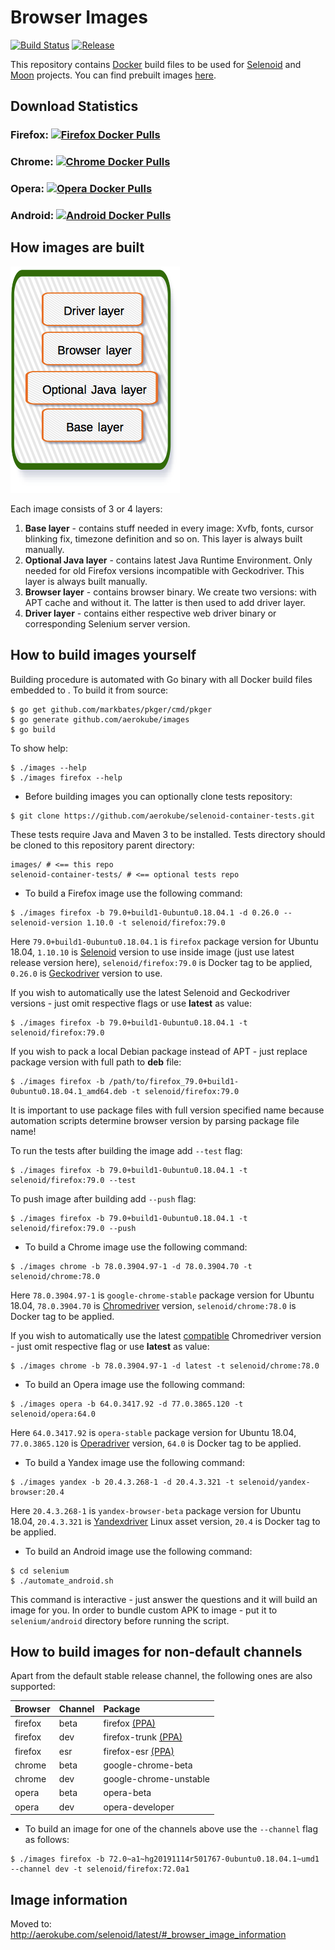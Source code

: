 # Browser Images
[![Build Status](https://github.com/aerokube/images/workflows/build/badge.svg)](https://github.com/aerokube/images/actions?query=workflow%3Abuild)
[![Release](https://img.shields.io/github/release/aerokube/images.svg)](https://github.com/aerokube/images/releases/latest)

This repository contains [Docker](http://docker.com/) build files to be used for [Selenoid](http://github.com/aerokube/selenoid) and [Moon](http://github.com/aerokube/moon) projects. You can find prebuilt images [here](https://hub.docker.com/u/selenoid/).

## Download Statistics

### Firefox: [![Firefox Docker Pulls](https://img.shields.io/docker/pulls/selenoid/firefox.svg)](https://hub.docker.com/r/selenoid/firefox)

### Chrome: [![Chrome Docker Pulls](https://img.shields.io/docker/pulls/selenoid/chrome.svg)](https://hub.docker.com/r/selenoid/chrome)

### Opera: [![Opera Docker Pulls](https://img.shields.io/docker/pulls/selenoid/opera.svg)](https://hub.docker.com/r/selenoid/opera)

### Android: [![Android Docker Pulls](https://img.shields.io/docker/pulls/selenoid/android.svg)](https://hub.docker.com/r/selenoid/android)

## How images are built

![layers](layers.png)

Each image consists of 3 or 4 layers:
1) **Base layer** - contains stuff needed in every image: Xvfb, fonts, cursor blinking fix, timezone definition and so on. This layer is always built manually.
2) **Optional Java layer** - contains latest Java Runtime Environment. Only needed for old Firefox versions incompatible with Geckodriver. This layer is always built manually.
3) **Browser layer** - contains browser binary. We create two versions: with APT cache and without it. The latter is then used to add driver layer.
4) **Driver layer** - contains either respective web driver binary or corresponding Selenium server version.

## How to build images yourself

Building procedure is automated with Go binary with all Docker build files embedded to . To build it from source:

```
$ go get github.com/markbates/pkger/cmd/pkger
$ go generate github.com/aerokube/images
$ go build
```

To show help:

```
$ ./images --help
$ ./images firefox --help
```

* Before building images you can optionally clone tests repository:
```
$ git clone https://github.com/aerokube/selenoid-container-tests.git
```
These tests require Java and Maven 3 to be installed. Tests directory should be cloned to this repository parent directory:
```
images/ # <== this repo
selenoid-container-tests/ # <== optional tests repo
```
* To build a Firefox image use the following command:
```
$ ./images firefox -b 79.0+build1-0ubuntu0.18.04.1 -d 0.26.0 --selenoid-version 1.10.0 -t selenoid/firefox:79.0
```
Here `79.0+build1-0ubuntu0.18.04.1` is `firefox` package version for Ubuntu 18.04, `1.10.10` is [Selenoid](https://github.com/aerokube/selenoid/releases) version to use inside image (just use latest release version here), `selenoid/firefox:79.0` is Docker tag to be applied, `0.26.0` is [Geckodriver](http://github.com/mozilla/geckodriver/releases) version to use.

If you wish to automatically use the latest Selenoid and Geckodriver versions - just omit respective flags or use **latest** as value:
```
$ ./images firefox -b 79.0+build1-0ubuntu0.18.04.1 -t selenoid/firefox:79.0
```

If you wish to pack a local Debian package instead of APT - just replace package version with full path to **deb** file:
```
$ ./images firefox -b /path/to/firefox_79.0+build1-0ubuntu0.18.04.1_amd64.deb -t selenoid/firefox:79.0
``` 
It is important to use package files with full version specified name because automation scripts determine browser version by parsing package file name!

To run the tests after building the image add `--test` flag:

```
$ ./images firefox -b 79.0+build1-0ubuntu0.18.04.1 -t selenoid/firefox:79.0 --test
```

To push image after building add `--push` flag:

```
$ ./images firefox -b 79.0+build1-0ubuntu0.18.04.1 -t selenoid/firefox:79.0 --push
```

* To build a Chrome image use the following command:
```
$ ./images chrome -b 78.0.3904.97-1 -d 78.0.3904.70 -t selenoid/chrome:78.0
```
Here `78.0.3904.97-1` is `google-chrome-stable` package version for Ubuntu 18.04, `78.0.3904.70` is [Chromedriver](https://chromedriver.storage.googleapis.com/index.html) version, `selenoid/chrome:78.0` is Docker tag to be applied.  

If you wish to automatically use the latest [compatible](https://chromedriver.chromium.org/downloads/version-selection) Chromedriver version - just omit respective flag or use **latest** as value:
```
$ ./images chrome -b 78.0.3904.97-1 -d latest -t selenoid/chrome:78.0
```
* To build an Opera image use the following command:
```
$ ./images opera -b 64.0.3417.92 -d 77.0.3865.120 -t selenoid/opera:64.0
```
Here `64.0.3417.92` is `opera-stable` package version for Ubuntu 18.04, `77.0.3865.120` is [Operadriver](https://github.com/operasoftware/operachromiumdriver/releases) version, `64.0` is Docker tag to be applied.  

* To build a Yandex image use the following command:
```
$ ./images yandex -b 20.4.3.268-1 -d 20.4.3.321 -t selenoid/yandex-browser:20.4
```
Here `20.4.3.268-1` is `yandex-browser-beta` package version for Ubuntu 18.04, `20.4.3.321` is [Yandexdriver](https://github.com/yandex/YandexDriver/releases) Linux asset version, `20.4` is Docker tag to be applied.

* To build an Android image use the following command:
```
$ cd selenium
$ ./automate_android.sh
```
This command is interactive - just answer the questions and it will build an image for you. In order to bundle custom APK to image - put it to `selenium/android` directory before running the script.

## How to build images for non-default channels

Apart from the default stable release channel, the following ones are also supported:

| Browser | Channel | Package |
| :--- | :--- | :--- |
| firefox | beta | firefox [(PPA)](http://launchpad.net/~mozillateam/+archive/firefox-next/+packages) |
| firefox | dev | firefox-trunk [(PPA)](http://launchpad.net/~ubuntu-mozilla-daily/+archive/ppa/+packages) |
| firefox | esr | firefox-esr [(PPA)](http://launchpad.net/~mozillateam/+archive/ppa/+packages) |
| chrome | beta | google-chrome-beta |
| chrome | dev | google-chrome-unstable |
| opera | beta | opera-beta | |
| opera | dev | opera-developer | |

* To build an image for one of the channels above use the `--channel` flag as follows:
```
$ ./images firefox -b 72.0~a1~hg20191114r501767-0ubuntu0.18.04.1~umd1 --channel dev -t selenoid/firefox:72.0a1
```

## Image information
Moved to: http://aerokube.com/selenoid/latest/#_browser_image_information
